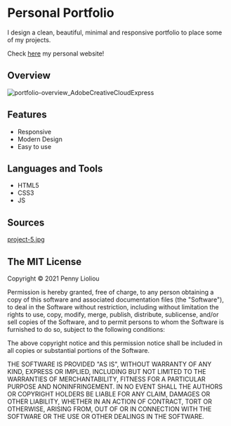 # Personal Portfolio
I design a clean, beautiful, minimal and responsive portfolio to place some of my projects.

Check [here](https://pennylioliou.me/) my personal website!

## Overview
![portfolio-overview_AdobeCreativeCloudExpress](https://user-images.githubusercontent.com/88145246/163787794-8f8ba5b8-ccdb-41b0-8584-4f7ee4a86e22.gif)

## Features
* Responsive
* Modern Design
* Easy to use

## Languages and Tools
* HTML5
* CSS3
* JS

## Sources
[project-5.jpg](https://13.127.97.79/course/compiler-design-online-videos)


## The MIT License
Copyright © 2021 Penny Lioliou

Permission is hereby granted, free of charge, to any person obtaining a copy of this software and associated documentation files (the "Software"), to deal in the Software without restriction, including without limitation the rights to use, copy, modify, merge, publish, distribute, sublicense, and/or sell copies of the Software, and to permit persons to whom the Software is furnished to do so, subject to the following conditions:

The above copyright notice and this permission notice shall be included in all copies or substantial portions of the Software.

THE SOFTWARE IS PROVIDED "AS IS", WITHOUT WARRANTY OF ANY KIND, EXPRESS OR IMPLIED, INCLUDING BUT NOT LIMITED TO THE WARRANTIES OF MERCHANTABILITY, FITNESS FOR A PARTICULAR PURPOSE AND NONINFRINGEMENT. IN NO EVENT SHALL THE AUTHORS OR COPYRIGHT HOLDERS BE LIABLE FOR ANY CLAIM, DAMAGES OR OTHER LIABILITY, WHETHER IN AN ACTION OF CONTRACT, TORT OR OTHERWISE, ARISING FROM, OUT OF OR IN CONNECTION WITH THE SOFTWARE OR THE USE OR OTHER DEALINGS IN THE SOFTWARE.

